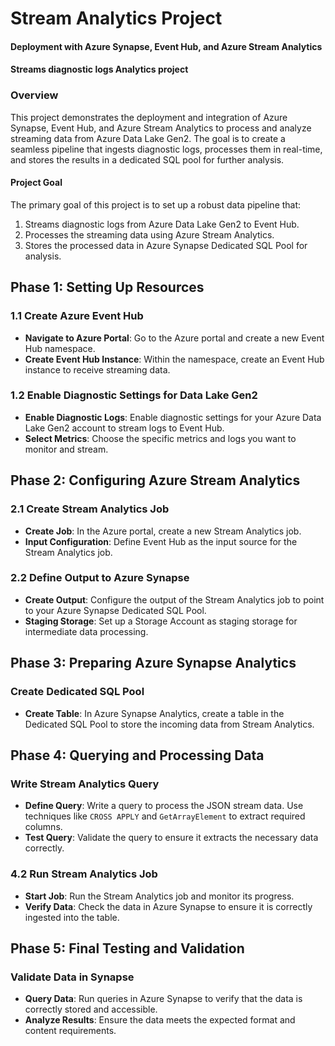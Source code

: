 
# Stream Analytics Project
#### Deployment with Azure Synapse, Event Hub, and Azure Stream Analytics
#### Streams diagnostic logs Analytics project

### Overview
This project demonstrates the deployment and integration of Azure Synapse, Event Hub, and Azure Stream Analytics to process and analyze streaming data from Azure Data Lake Gen2. The goal is to create a seamless pipeline that ingests diagnostic logs, processes them in real-time, and stores the results in a dedicated SQL pool for further analysis.

#### Project Goal
The primary goal of this project is to set up a robust data pipeline that:
1. Streams diagnostic logs from Azure Data Lake Gen2 to Event Hub.
2. Processes the streaming data using Azure Stream Analytics.
3. Stores the processed data in Azure Synapse Dedicated SQL Pool for analysis.

## Phase 1: Setting Up Resources

### 1.1 Create Azure Event Hub
- **Navigate to Azure Portal**: Go to the Azure portal and create a new Event Hub namespace.
- **Create Event Hub Instance**: Within the namespace, create an Event Hub instance to receive streaming data.

### 1.2 Enable Diagnostic Settings for Data Lake Gen2
- **Enable Diagnostic Logs**: Enable diagnostic settings for your Azure Data Lake Gen2 account to stream logs to Event Hub.
- **Select Metrics**: Choose the specific metrics and logs you want to monitor and stream.

## Phase 2: Configuring Azure Stream Analytics

### 2.1 Create Stream Analytics Job
- **Create Job**: In the Azure portal, create a new Stream Analytics job.
- **Input Configuration**: Define Event Hub as the input source for the Stream Analytics job.

### 2.2 Define Output to Azure Synapse
- **Create Output**: Configure the output of the Stream Analytics job to point to your Azure Synapse Dedicated SQL Pool.
- **Staging Storage**: Set up a Storage Account as staging storage for intermediate data processing.

## Phase 3: Preparing Azure Synapse Analytics

### Create Dedicated SQL Pool
- **Create Table**: In Azure Synapse Analytics, create a table in the Dedicated SQL Pool to store the incoming data from Stream Analytics.

## Phase 4: Querying and Processing Data

### Write Stream Analytics Query
- **Define Query**: Write a query to process the JSON stream data. Use techniques like `CROSS APPLY` and `GetArrayElement` to extract required columns.
- **Test Query**: Validate the query to ensure it extracts the necessary data correctly.

### 4.2 Run Stream Analytics Job
- **Start Job**: Run the Stream Analytics job and monitor its progress.
- **Verify Data**: Check the data in Azure Synapse to ensure it is correctly ingested into the table.

## Phase 5: Final Testing and Validation

### Validate Data in Synapse
- **Query Data**: Run queries in Azure Synapse to verify that the data is correctly stored and accessible.
- **Analyze Results**: Ensure the data meets the expected format and content requirements.

